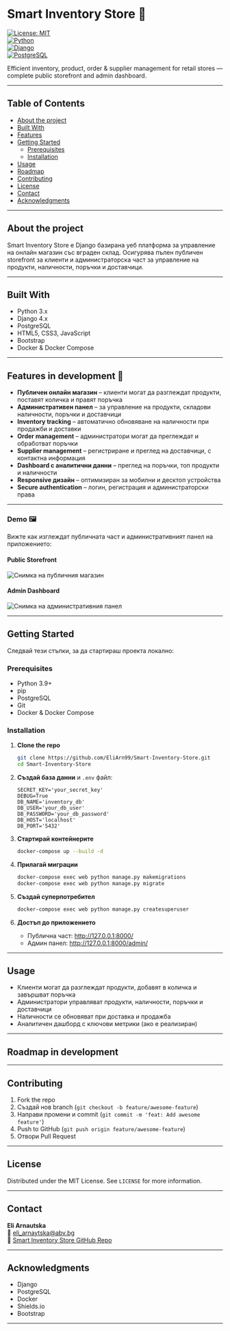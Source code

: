 # Smart Inventory Store 🛒

[![License: MIT](https://img.shields.io/badge/License-MIT-yellow.svg)](https://opensource.org/licenses/MIT)  
[![Python](https://img.shields.io/badge/Python-3776AB?style=for-the-badge&logo=python&logoColor=white)](https://www.python.org/)  
[![Django](https://img.shields.io/badge/Django-092E20?style=for-the-badge&logo=django&logoColor=white)](https://www.djangoproject.com/)  
[![PostgreSQL](https://img.shields.io/badge/PostgreSQL-316192?style=for-the-badge&logo=postgresql&logoColor=white)](https://www.postgresql.org/)

Efficient inventory, product, order & supplier management for retail stores — complete public storefront and admin dashboard.

---

## Table of Contents

- [About the project](#about-the-project)  
- [Built With](#built-with)  
- [Features](#features)  
- [Getting Started](#getting-started)  
  - [Prerequisites](#prerequisites)  
  - [Installation](#installation)  
- [Usage](#usage)  
- [Roadmap](#roadmap)  
- [Contributing](#contributing)  
- [License](#license)  
- [Contact](#contact)  
- [Acknowledgments](#acknowledgments)

---

## About the project

Smart Inventory Store е Django базирана уеб платформа за управление на онлайн магазин със вграден склад. Осигурява пълен публичен storefront за клиенти и администраторска част за управление на продукти, наличности, поръчки и доставчици.

---

## Built With

- Python 3.x  
- Django 4.x  
- PostgreSQL  
- HTML5, CSS3, JavaScript  
- Bootstrap  
- Docker & Docker Compose

---

## Features in development 🌟

- **Публичен онлайн магазин** – клиенти могат да разглеждат продукти, поставят количка и правят поръчка  
- **Административен панел** – за управление на продукти, складови наличности, поръчки и доставчици  
- **Inventory tracking** – автоматично обновяване на наличности при продажби и доставки  
- **Order management** – администратори могат да преглеждат и обработват поръчки  
- **Supplier management** – регистриране и преглед на доставчици, с контактна информация  
- **Dashboard с аналитични данни** – преглед на поръчки, топ продукти и наличности  
- **Responsive дизайн** – оптимизиран за мобилни и десктоп устройства  
- **Secure authentication** – логин, регистрация и администраторски права

---

### Demo 🖼️

Вижте как изглеждат публичната част и административният панел на приложението:

#### Public Storefront
![Снимка на публичния магазин](images/public_storefront.png)

#### Admin Dashboard
![Снимка на административния панел](images/admin_dashboard.png)

---

## Getting Started

Следвай тези стъпки, за да стартираш проекта локално:

### Prerequisites

- Python 3.9+  
- pip  
- PostgreSQL  
- Git  
- Docker & Docker Compose

### Installation

1. **Clone the repo**
    ```bash
    git clone https://github.com/EliArn99/Smart-Inventory-Store.git
    cd Smart-Inventory-Store
    ```

2. **Създай база данни** и `.env` файл:
    ```env
    SECRET_KEY='your_secret_key'
    DEBUG=True
    DB_NAME='inventory_db'
    DB_USER='your_db_user'
    DB_PASSWORD='your_db_password'
    DB_HOST='localhost'
    DB_PORT='5432'
    ```

3. **Стартирай контейнерите**
    ```bash
    docker-compose up --build -d
    ```

4. **Прилагай миграции**
    ```bash
    docker-compose exec web python manage.py makemigrations
    docker-compose exec web python manage.py migrate
    ```

5. **Създай суперпотребител**
    ```bash
    docker-compose exec web python manage.py createsuperuser
    ```

6. **Достъп до приложението**
    - Публична част: http://127.0.0.1:8000/  
    - Админ панел: http://127.0.0.1:8000/admin/

---

## Usage

- Клиенти могат да разглеждат продукти, добавят в количка и завършват поръчка  
- Администратори управляват продукти, наличности, поръчки и доставчици  
- Наличности се обновяват при доставка и продажба  
- Аналитичен дашборд с ключови метрики (ако е реализиран)

---

## Roadmap in development


---

## Contributing

1. Fork the repo  
2. Създай нов branch (`git checkout -b feature/awesome-feature`)  
3. Направи промени и commit (`git commit -m 'feat: Add awesome feature'`)  
4. Push to GitHub (`git push origin feature/awesome-feature`)  
5. Отвори Pull Request

---

## License

Distributed under the MIT License. See `LICENSE` for more information.

---

## Contact

**Eli Arnautska**  
📧 eli_arnaytska@abv.bg  
🔗 [Smart Inventory Store GitHub Repo](https://github.com/EliArn99/Smart_Inventory_Store)

---

## Acknowledgments

- Django  
- PostgreSQL  
- Docker  
- Shields.io  
- Bootstrap  

---
